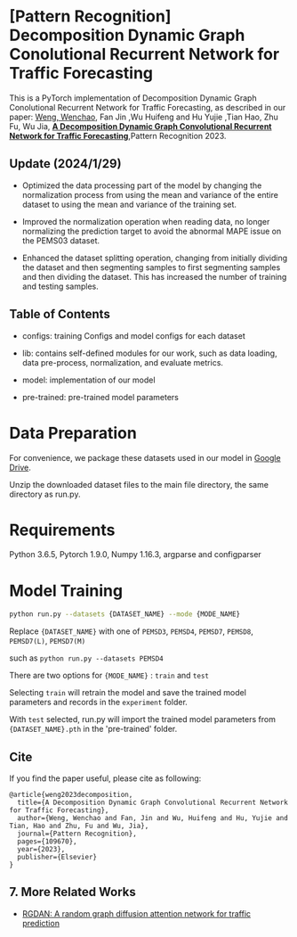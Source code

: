 # [Pattern Recognition] Decomposition Dynamic Graph Conolutional Recurrent Network for Traffic Forecasting  

This is a PyTorch implementation of Decomposition Dynamic Graph Conolutional Recurrent Network for Traffic Forecasting, as described in our paper: [Weng, Wenchao](https://github.com/wengwenchao123/DDGCRN/), Fan Jin ,Wu Huifeng and Hu Yujie ,Tian Hao, Zhu Fu, Wu Jia,  **[A Decomposition Dynamic Graph Convolutional Recurrent Network for Traffic Forecasting](https://www.sciencedirect.com/science/article/pii/S0031320323003710)**,Pattern Recognition 2023.

## Update (2024/1/29)

* Optimized the data processing part of the model by changing the normalization process from using the mean and variance of the entire dataset to using the mean and variance of the training set.

* Improved the normalization operation when reading data, no longer normalizing the prediction target to avoid the abnormal MAPE issue on the PEMS03 dataset.

* Enhanced the dataset splitting operation, changing from initially dividing the dataset and then segmenting samples to first segmenting samples and then dividing the dataset. This has increased the number of training and testing samples.


## Table of Contents

* configs: training Configs and model configs for each dataset

* lib: contains self-defined modules for our work, such as data loading, data pre-process, normalization, and evaluate metrics.

* model: implementation of our model 

* pre-trained:  pre-trained model parameters


# Data Preparation

For convenience, we package these datasets used in our model in [Google Drive](https://drive.google.com/drive/folders/1OQYVddI5icsHwSVWtRHbqJ-xG7242q1r?usp=share_link).

Unzip the downloaded dataset files to the main file directory, the same directory as run.py.

# Requirements

Python 3.6.5, Pytorch 1.9.0, Numpy 1.16.3, argparse and configparser

# Model Training

```bash
python run.py --datasets {DATASET_NAME} --mode {MODE_NAME}
```
Replace `{DATASET_NAME}` with one of `PEMSD3`, `PEMSD4`, `PEMSD7`, `PEMSD8`, `PEMSD7(L)`, `PEMSD7(M)`

such as `python run.py --datasets PEMSD4`

There are two options for `{MODE_NAME}` : `train` and `test`

Selecting `train` will retrain the model and save the trained model parameters and records in the `experiment` folder.

With `test` selected, run.py will import the trained model parameters from `{DATASET_NAME}.pth` in the 'pre-trained' folder.

## Cite

If you find the paper useful, please cite as following:

```
@article{weng2023decomposition,
  title={A Decomposition Dynamic Graph Convolutional Recurrent Network for Traffic Forecasting},
  author={Weng, Wenchao and Fan, Jin and Wu, Huifeng and Hu, Yujie and Tian, Hao and Zhu, Fu and Wu, Jia},
  journal={Pattern Recognition},
  pages={109670},
  year={2023},
  publisher={Elsevier}
}
```

## 7. More Related Works

- [RGDAN: A random graph diffusion attention network for traffic prediction](https://doi.org/10.1016/j.neunet.2023.106093)

